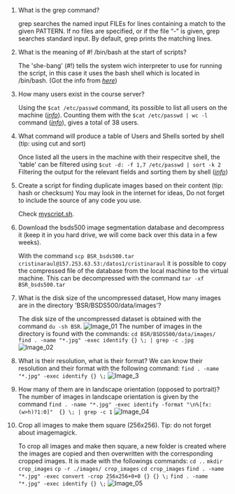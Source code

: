 1. What is the grep command?

	grep  searches  the named input FILEs for lines containing a match to the given PATTERN.  If no files are specified, or if the file “-” is given, grep
       	searches standard input.  By default, grep prints the matching lines.

2. What is the meaning of #! /bin/bash at the start of scripts?

	The 'she-bang' (#!) tells the system wich interpreter to use for running the script, in this case it uses the bash shell
        which is located in /bin/bash. (Got the info from [*here*](https://stackoverflow.com/questions/8967902/why-do-you-need-to-put-bin-bash-at-the-beginning-of-a-script-file))

3. How many users exist in the course server?

	Using the ``$cat /etc/passwd`` command, its possible to list all users on the machine ([*info*](https://askubuntu.com/questions/410244/a-command-to-list-all-users-and-how-to-add-delete-modify-users)).
	Counting them with the ``$cat /etc/passwd | wc -l`` command ([*info*](https://stackoverflow.com/questions/371115/count-all-occurrences-of-a-string-in-lots-of-files-with-grep)), gives a total of 38 users.

4. What command will produce a table of Users and Shells sorted by shell (tip: using cut and sort)

	Once listed all the users in the machine with their respecitve shell, the 'table' can be filtered using ``$cut -d: -f 1,7 /etc/passwd | sort -k 2``
	Filtering the output for the relevant fields and sorting them by shell ([*info*](https://stackoverflow.com/questions/21584727/using-linux-cut-sort-and-uniq))
5. Create a script for finding duplicate images based on their content (tip: hash or checksum) You may look in the internet for ideas, Do not forget to include the source of any code you use.

	Check [myscript.sh](https://github.com/santiag0m/IBIO4680/tree/master/01-Linux/Answers/myscript.sh).

6. Download the bsds500 image segmentation database and decompress it (keep it in you hard drive, we will come back over this data in a few weeks).
	
	With the command ``scp BSR_bsds500.tar cristinaraul@157.253.63.53:/datos1/cristinaraul`` it is possible to copy the compressed file of the database from the local machine to the virtual machine. This can be decompressed with the command ``tar -xf BSR_bsds500.tar``

7. What is the disk size of the uncompressed dataset, How many images are in the directory 'BSR/BSDS500/data/images'?

	The disk size of the uncompressed dataset is obtained  with the command ``du -sh BSR``.
	![Image_01]()
	The number of images in the directory is found with the commands:
	``cd BSR/BSDS500/data/images/``
	``find . -name "*.jpg" -exec identify {} \; | grep -c .jpg``
	![Image_02]()

8. What is their resolution, what is their format?
	We can know their resolution and their format with the following command:
	``find . -name "*.jpg" -exec identify {} \;``
	![Image_3]()

9. How many of them are in landscape orientation (opposed to portrait)?
	The number of images in landscape orientation is given by the command
	``find . -name "*.jpg" -exec identify -format "\n%[fx:(w>h)?1:0]"  {} \; | grep -c 1``
	![Image_04]()

10. Crop all images to make them square (256x256). Tip: do not forget about imagemagick.
	
	To crop all images and make then square, a new folder is created where the images are copied and then overwritten with the corresponding cropped images. It is made with the followings commands:
	``cd ..``
	``mkdir crop_images``
	``cp -r ./images/ crop_images``
	``cd crop_images``
	``find . -name "*.jpg" -exec convert -crop 256x256+0+0 {} {} \;``
	``find . -name "*.jpg" -exec identify {} \;``
	![Image_05]()
